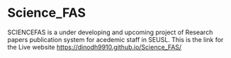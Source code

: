 # Science_FAS
SCIENCEFAS is a under developing and upcoming project of Research papers publication system for acedemic staff in SEUSL.
This is the link for the Live website 
https://dinodh9910.github.io/Science_FAS/
